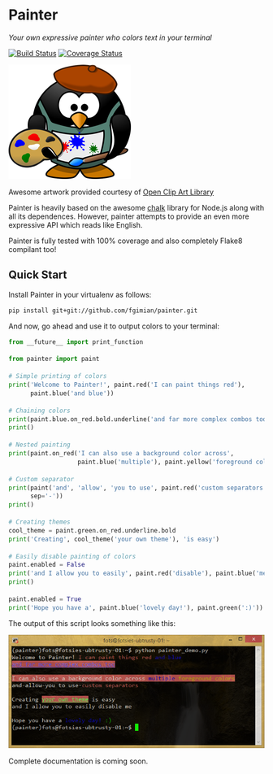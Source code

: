 # Painter #
*Your own expressive painter who colors text in your terminal*

[![Build Status](https://travis-ci.org/fgimian/painter.png?branch=master)](https://travis-ci.org/fgimian/painter)
[![Coverage Status](https://coveralls.io/repos/fgimian/painter/badge.png)](https://coveralls.io/r/fgimian/painter)

![Painter Logo](https://raw.githubusercontent.com/fgimian/painter/master/images/painter_logo.png)

Awesome artwork provided courtesy of [Open Clip Art Library](http://openclipart.org/detail/174634/painter-penguin-by-moini-174634)

Painter is heavily based on the awesome [chalk](https://github.com/sindresorhus/chalk) library for Node.js along with all its dependences.  However, painter attempts to provide an even more expressive API which reads like English.

Painter is fully tested with 100% coverage and also completely Flake8 compilant too!

## Quick Start ##

Install Painter in your virtualenv as follows:

``` bash
pip install git+git://github.com/fgimian/painter.git
```

And now, go ahead and use it to output colors to your terminal:

``` python
from __future__ import print_function

from painter import paint

# Simple printing of colors
print('Welcome to Painter!', paint.red('I can paint things red'),
      paint.blue('and blue'))

# Chaining colors
print(paint.blue.on_red.bold.underline('and far more complex combos too'))
print()

# Nested painting
print(paint.on_red('I can also use a background color across',
                   paint.blue('multiple'), paint.yellow('foreground colors')))

# Custom separator
print(paint('and', 'allow', 'you to use', paint.red('custom separators'),
      sep='-'))
print()

# Creating themes
cool_theme = paint.green.on_red.underline.bold
print('Creating', cool_theme('your own theme'), 'is easy')

# Easily disable painting of colors
paint.enabled = False
print('and I allow you to easily', paint.red('disable'), paint.blue('me'))
print()

paint.enabled = True
print('Hope you have a', paint.blue('lovely day!'), paint.green(':)'))
```

The output of this script looks something like this:

![Painter Demo](https://raw.githubusercontent.com/fgimian/painter/master/images/painter_demo.png)

Complete documentation is coming soon.
